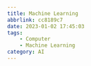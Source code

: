 ```yaml
---
title: Machine Learning
abbrlink: cc8189c7
date: 2023-01-02 17:45:03
tags:
    - Computer
    - Machine Learning
category: AI
---
```

